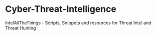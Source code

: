# Cyber-Threat-Intelligence
IntelAllTheThings - Scripts, Snippets and resources for Threat Intel and Threat Hunting
